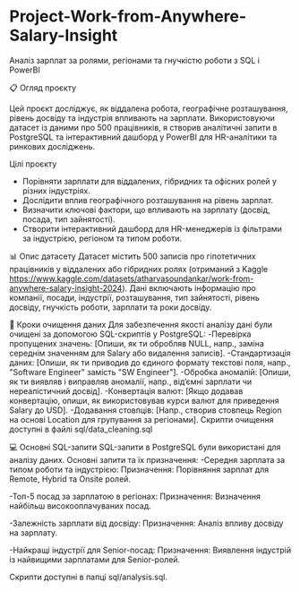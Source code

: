 # Project-Work-from-Anywhere-Salary-Insight
Аналіз зарплат за ролями, регіонами та гнучкістю роботи з SQL і PowerBI

📋 Огляд проєкту

Цей проєкт досліджує, як віддалена робота, географічне розташування, рівень досвіду та індустрія впливають на зарплати. 
Використовуючи датасет із даними про 500 працівників, я створив аналітичні запити в PostgreSQL та інтерактивний дашборд у PowerBI для HR-аналітики та ринкових досліджень.

Цілі проєкту

- Порівняти зарплати для віддалених, гібридних та офісних ролей у різних індустріях.
- Дослідити вплив географічного розташування на рівень зарплат.
- Визначити ключові фактори, що впливають на зарплату (досвід, посада, тип зайнятості).
- Створити інтерактивний дашборд для HR-менеджерів із фільтрами за індустрією, регіоном та типом роботи.

📊 Опис датасету
Датасет містить 500 записів про гіпотетичних працівників у віддалених або гібридних ролях (отриманий з Kaggle https://www.kaggle.com/datasets/atharvasoundankar/work-from-anywhere-salary-insight-2024). 
Дані включають інформацію про компанії, посади, індустрії, розташування, тип зайнятості, рівень досвіду, гнучкість роботи, зарплати та роки досвіду.

🧹 Кроки очищення даних
Для забезпечення якості аналізу дані були очищені за допомогою SQL-скриптів у PostgreSQL:
-Перевірка пропущених значень: [Опиши, як ти обробляв NULL, напр., заміна середнім значенням для Salary або видалення записів].
-Стандартизація даних: [Опиши, як ти приводив до єдиного формату текстові поля, напр., "Software Engineer" замість "SW Engineer"].
-Обробка аномалій: [Опиши, як ти виявляв і виправляв аномалії, напр., від’ємні зарплати чи нереалістичний досвід].
-Конвертація валют: [Якщо додавав конвертацію, опиши, як використовував курси валют для приведення Salary до USD].
-Додавання стовпців: [Напр., створив стовпець Region на основі Location для групування за регіонами].
 Скрипти очищення доступні в файлі sql/data_cleaning.sql

💻 Основні SQL-запити
SQL-запити в PostgreSQL були використані для аналізу даних. Основні запити та їх призначення:
-Середня зарплата за типом роботи та індустрією:
Призначення: Порівняння зарплат для Remote, Hybrid та Onsite ролей.

-Топ-5 посад за зарплатою в регіонах:
Призначення: Визначення найбільш високооплачуваних посад.

-Залежність зарплати від досвіду:
Призначення: Аналіз впливу досвіду на зарплату.

-Найкращі індустрії для Senior-посад:
Призначення: Виявлення індустрій із найвищими зарплатами для Senior-ролей.

Скрипти доступні в папці sql/analysis.sql.
